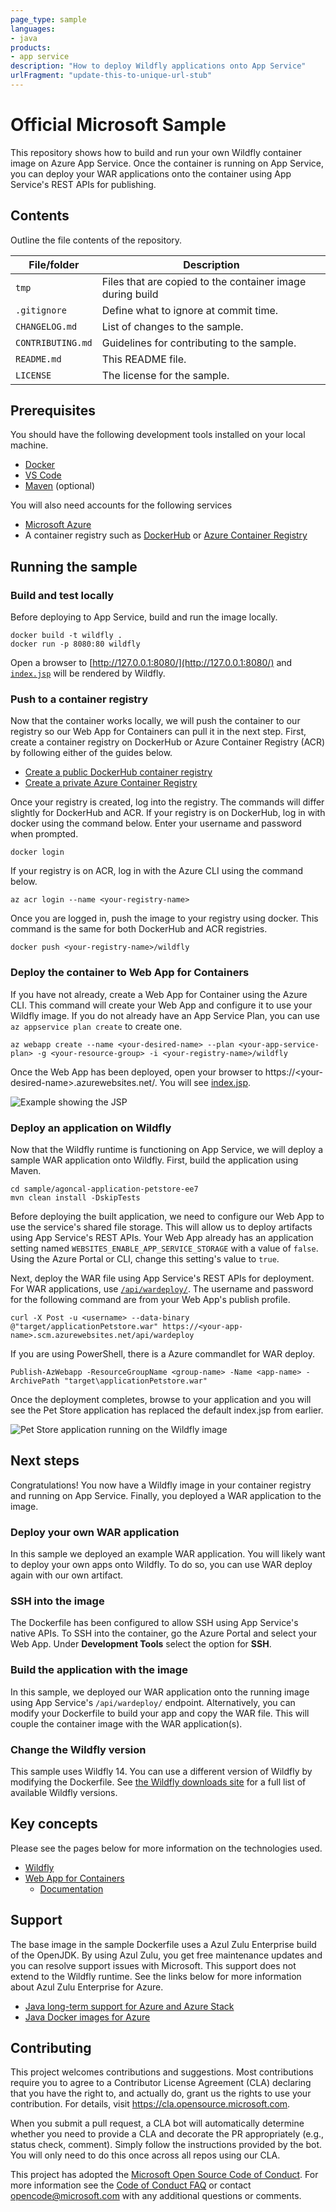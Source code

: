 ```yaml
---
page_type: sample
languages:
- java
products:
- app service
description: "How to deploy Wildfly applications onto App Service"
urlFragment: "update-this-to-unique-url-stub"
---
```


# Official Microsoft Sample

<!-- 
Guidelines on README format: https://review.docs.microsoft.com/help/onboard/admin/samples/concepts/readme-template?branch=master

Guidance on onboarding samples to docs.microsoft.com/samples: https://review.docs.microsoft.com/help/onboard/admin/samples/process/onboarding?branch=master

Taxonomies for products and languages: https://review.docs.microsoft.com/new-hope/information-architecture/metadata/taxonomies?branch=master
-->

This repository shows how to build and run your own Wildfly container image on Azure App Service. Once the container is running on App Service, you can deploy your WAR applications onto the container using App Service's REST APIs for publishing.

## Contents

Outline the file contents of the repository.

| File/folder       | Description                                |
|-------------------|--------------------------------------------|
| `tmp`             | Files that are copied to the container image during build |
| `.gitignore`      | Define what to ignore at commit time.      |
| `CHANGELOG.md`    | List of changes to the sample.             |
| `CONTRIBUTING.md` | Guidelines for contributing to the sample. |
| `README.md`       | This README file.                          |
| `LICENSE`         | The license for the sample.                |

## Prerequisites

You should have the following development tools installed on your local machine.

- [Docker](https://docs.docker.com/install/)
- [VS Code](https://code.visualstudio.com/)
- [Maven](https://maven.apache.org/download.cgi) (optional)

You will also need accounts for the following services

- [Microsoft Azure](https://azure.microsoft.com/)
- A container registry such as [DockerHub](https://hub.docker.com/) or [Azure Container Registry](https://azure.microsoft.com/services/container-registry/)

## Running the sample

### Build and test locally

<!-- 
Outline step-by-step instructions to execute the sample and see its output. Include steps for executing the sample from the IDE, starting specific services in the Azure portal or anything related to the overall launch of the code.
-->

Before deploying to App Service, build and run the image locally.

```shell
docker build -t wildfly .
docker run -p 8080:80 wildfly 
```

Open a browser to [http://127.0.0.1:8080/](http://127.0.0.1:8080/) and [`index.jsp`](tmp/index.jsp) will be rendered by Wildfly.

### Push to a container registry

Now that the container works locally, we will push the container to our registry so our Web App for Containers can pull it in the next step. First, create a container registry on DockerHub or Azure Container Registry (ACR) by following either of the guides below.

- [Create a public DockerHub container registry](https://docs.docker.com/docker-hub/repos/)
- [Create a private Azure Container Registry](https://docs.microsoft.com/azure/container-registry/container-registry-get-started-portal)

Once your registry is created, log into the registry. The commands will differ slightly for DockerHub and ACR. If your registry is on DockerHub, log in with docker using the command below. Enter your username and password when prompted.

```shell
docker login
```

If your registry is on ACR, log in with the Azure CLI using the command below.

```shell
az acr login --name <your-registry-name>
```

Once you are logged in, push the image to your registry using docker. This command is the same for both DockerHub and ACR registries.

```shell
docker push <your-registry-name>/wildfly
```

### Deploy the container to Web App for Containers

If you have not already, create a Web App for Container using the Azure CLI. This command will create your Web App and configure it to use your Wildfly image. If you do not already have an App Service Plan, you can use `az appservice plan create` to create one.

```shell
az webapp create --name <your-desired-name> --plan <your-app-service-plan> -g <your-resource-group> -i <your-registry-name>/wildfly
```

Once the Web App has been deployed, open your browser to https://\<your-desired-name>.azurewebsites.net/. You will see [index.jsp](/tmp/index.jsp).

![Example showing the JSP](/images/jsp_example.PNG)

### Deploy an application on Wildfly

Now that the Wildfly runtime is functioning on App Service, we will deploy a sample WAR application onto Wildfly. First, build the application using Maven.

```shell
cd sample/agoncal-application-petstore-ee7
mvn clean install -DskipTests
```

Before deploying the built application, we need to configure our Web App to use the service's shared file storage. This will allow us to deploy artifacts using App Service's REST APIs. Your Web App already has an application setting named `WEBSITES_ENABLE_APP_SERVICE_STORAGE` with a value of `false`. Using the Azure Portal or CLI, change this setting's value to `true`.

Next, deploy the WAR file using App Service's REST APIs for deployment. For WAR applications, use [`/api/wardeploy/`](https://docs.microsoft.com/azure/app-service/deploy-zip#deploy-war-file). The username and password for the following command are from your Web App's publish profile.

```shell
curl -X Post -u <username> --data-binary @"target/applicationPetstore.war" https://<your-app-name>.scm.azurewebsites.net/api/wardeploy
```

If you are using PowerShell, there is a Azure commandlet for WAR deploy.

```shell
Publish-AzWebapp -ResourceGroupName <group-name> -Name <app-name> -ArchivePath "target\applicationPetstore.war"
```

Once the deployment completes, browse to your application and you will see the Pet Store application has replaced the default index.jsp from earlier.

![Pet Store application running on the Wildfly image](images/petstore-example.PNG)

## Next steps

Congratulations! You now have a Wildfly image in your container registry and running on App Service. Finally, you deployed a WAR application to the image.

### Deploy your own WAR application

In this sample we deployed an example WAR application. You will likely want to deploy your own apps onto Wildfly. To do so, you can use WAR deploy again with our own artifact.

### SSH into the image

The Dockerfile has been configured to allow SSH using App Service's native APIs. To SSH into the container, go the Azure Portal and select your Web App. Under **Development Tools** select the option for **SSH**.

### Build the application with the image

In this sample, we deployed our WAR application onto the running image using App Service's `/api/wardeploy/` endpoint. Alternatively, you can modify your Dockerfile to build your app and copy the WAR file. This will couple the container image with the WAR application(s).

### Change the Wildfly version

This sample uses Wildfly 14. You can use a different version of Wildfly by modifying the Dockerfile. See [the Wildfly downloads site](https://wildfly.org/downloads/) for a full list of available Wildfly versions.

## Key concepts

Please see the pages below for more information on the technologies used.

- [Wildfly](https://www.wildfly.org/)
- [Web App for Containers](https://azure.microsoft.com/services/app-service/containers/)
  - [Documentation](https://docs.microsoft.com/azure/app-service/containers/app-service-linux-intro)

## Support

The base image in the sample Dockerfile uses a Azul Zulu Enterprise build of the OpenJDK. By using Azul Zulu, you get free maintenance updates and you can resolve support issues with Microsoft. This support does not extend to the Wildfly runtime. See the links below for more information about Azul Zulu Enterprise for Azure.

- [Java long-term support for Azure and Azure Stack](https://docs.microsoft.com/java/azure/jdk/)
- [Java Docker images for Azure](https://docs.microsoft.com/java/azure/jdk/java-jdk-docker-images)

## Contributing

This project welcomes contributions and suggestions.  Most contributions require you to agree to a
Contributor License Agreement (CLA) declaring that you have the right to, and actually do, grant us
the rights to use your contribution. For details, visit https://cla.opensource.microsoft.com.

When you submit a pull request, a CLA bot will automatically determine whether you need to provide
a CLA and decorate the PR appropriately (e.g., status check, comment). Simply follow the instructions
provided by the bot. You will only need to do this once across all repos using our CLA.

This project has adopted the [Microsoft Open Source Code of Conduct](https://opensource.microsoft.com/codeofconduct/).
For more information see the [Code of Conduct FAQ](https://opensource.microsoft.com/codeofconduct/faq/) or
contact [opencode@microsoft.com](mailto:opencode@microsoft.com) with any additional questions or comments.
